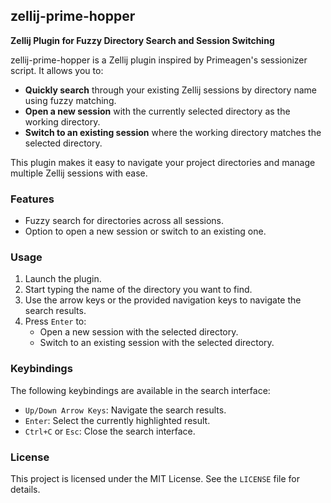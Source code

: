 ## zellij-prime-hopper

**Zellij Plugin for Fuzzy Directory Search and Session Switching**

zellij-prime-hopper is a Zellij plugin inspired by Primeagen's sessionizer script. It allows you to:

- **Quickly search** through your existing Zellij sessions by directory name using fuzzy matching.
- **Open a new session** with the currently selected directory as the working directory.
- **Switch to an existing session** where the working directory matches the selected directory.

This plugin makes it easy to navigate your project directories and manage multiple Zellij sessions with ease.

### Features

- Fuzzy search for directories across all sessions.
- Option to open a new session or switch to an existing one.

### Usage

1. Launch the plugin.
1. Start typing the name of the directory you want to find.
1. Use the arrow keys or the provided navigation keys to navigate the search results.
1. Press `Enter` to:
   - Open a new session with the selected directory.
   - Switch to an existing session with the selected directory.

### Keybindings

The following keybindings are available in the search interface:

- `Up/Down Arrow Keys`: Navigate the search results.
- `Enter`: Select the currently highlighted result.
- `Ctrl+C` or `Esc`: Close the search interface.

### License

This project is licensed under the MIT License. See the `LICENSE` file for details.

